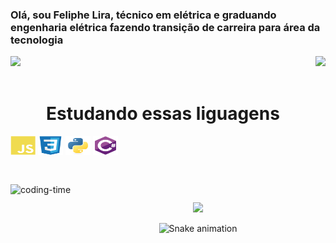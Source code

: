 ###  Olá, sou Feliphe Lira, técnico em elétrica e graduando engenharia elétrica fazendo transição de carreira para área da tecnologia


<div>
  
  <img  height="180em" src="https://github-readme-stats.vercel.app/api?username=Feliphelira&show_icons=true&theme=great-gatsby&include_all_commits=true&count_private=true"/>
  <img align="right" height="180em" src="https://github-readme-stats.vercel.app/api/top-langs/?username=Feliphelira&layout=compact&langs_count=16&theme=great-gatsby"/>
</div>


<div style="display: inline_block"><br>
  
  
  <h1 align="center">Estudando essas liguagens</h1>
  <img align="center" alt="Rafa-Js" height="30" width="40" src="https://raw.githubusercontent.com/devicons/devicon/master/icons/javascript/javascript-plain.svg">
  <img align="center" alt="Rafa-CSS" height="30" width="40" src="https://raw.githubusercontent.com/devicons/devicon/master/icons/css3/css3-original.svg">
  <img align="center" alt="Rafa-Python" height="30" width="40" src="https://raw.githubusercontent.com/devicons/devicon/master/icons/python/python-original.svg">
  <img align="center" alt="Rafa-Csharp" height="30" width="40" src="https://raw.githubusercontent.com/devicons/devicon/master/icons/csharp/csharp-original.svg">

  
  ##
  
  
</div>
<div  align="center"> 
  <div style="display: inline_block"><br>
    <img align="left" height="250" alt="coding-time" src="code.gif">



##

<div> 
  <a href="https://www.linkedin.com/in/feliphe-lira-silva-barbosa-a07070128"  target="_blank"><img src="https://img.shields.io/badge/-LinkedIn-%230077B5?style=for-the-badge&logo=linkedin&logoColor=white" target="_blank"></a> 
  
</div>

![Snake animation](https://github.com/Feliphelira/Feliphelira/blob/output/github-contribution-grid-snake.svg)



##




